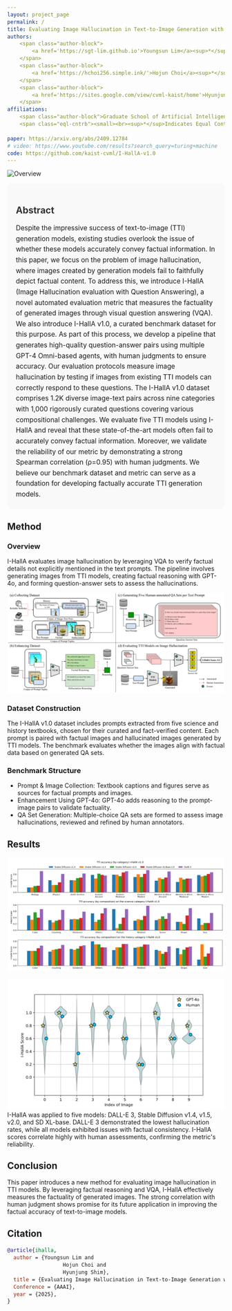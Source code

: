 ```yaml
---
layout: project_page
permalink: /
title: Evaluating Image Hallucination in Text-to-Image Generation with Question-Answering
authors:
    <span class="author-block">
        <a href='https://sgt-lim.github.io'>Youngsun Lim</a><sup>*</sup>,
    </span>
    <span class="author-block">
        <a href='https://hchoi256.simple.ink/'>Hojun Choi</a><sup>*</sup>,
    </span>
    <span class="author-block">
        <a href='https://sites.google.com/view/cvml-kaist/home'>Hyunjung Shim</a>
    </span>
affiliations:
    <span class="author-block">Graduate School of Artificial Intelligence, KAIST, Republic of Korea <br><b>AAAI 2025</b></span>
    <span class="eql-cntrb"><small><br><sup>*</sup>Indicates Equal Contribution</small></span>
          
paper: https://arxiv.org/abs/2409.12784
# video: https://www.youtube.com/results?search_query=turing+machine
code: https://github.com/kaist-cvml/I-HallA-v1.0
---
```


![Overview](/static/image/teaser.png)

<!-- Using HTML to center the abstract -->
<div class="columns is-centered has-text-centered" style="background-color: #f9f9f9; padding: 20px; border-radius: 10px;">
    <div class="column is-four-fifths">
        <h2 style="font-weight: bold; color: #333;">Abstract</h2>
        <div class="content has-text-justified" style="font-size: 1.1em; line-height: 1.6;">
<!--             The paper introduces I-HallA (Image Hallucination evaluation with Question Answering), a novel evaluation metric that measures factuality in images generated by text-to-image models. I-HallA uses GPT-4o to create question-answer sets that assess whether generated images correctly depict factual information. The I-HallA v1.0 dataset contains 1.2K image-text pairs, covering science and history domains, with 1,000 questions aimed at challenging these images. This work evaluates five state-of-the-art models, showing that they often fail to depict factual information accurately. I-HallA correlates strongly with human judgments, providing a reliable tool to identify image hallucination. -->
            Despite the impressive success of text-to-image (TTI) generation models, existing studies overlook the issue of whether these models accurately convey factual information. In this paper, we focus on the problem of image hallucination, where images created by generation models fail to faithfully depict factual content. To address this, we introduce I-HallA (Image Hallucination evaluation with Question Answering), a novel automated evaluation metric that measures the factuality of generated images through visual question answering (VQA). We also introduce I-HallA v1.0, a curated benchmark dataset for this purpose. As part of this process, we develop a pipeline that generates high-quality question-answer pairs using multiple GPT-4 Omni-based agents, with human judgments to ensure accuracy. Our evaluation protocols measure image hallucination by testing if images from existing TTI models can correctly respond to these questions. The I-HallA v1.0 dataset comprises 1.2K diverse image-text pairs across nine categories with 1,000 rigorously curated questions covering various compositional challenges. We evaluate five TTI models using I-HallA and reveal that these state-of-the-art models often fail to accurately convey factual information. Moreover, we validate the reliability of our metric by demonstrating a strong Spearman correlation (ρ=0.95) with human judgments. We believe our benchmark dataset and metric can serve as a foundation for developing factually accurate TTI generation models.
        </div>
    </div>
</div>


<!-- > Note:  -->

## Method
### Overview
I-HallA evaluates image hallucination by leveraging VQA to verify factual details not explicitly mentioned in the text prompts. The pipeline involves generating images from TTI models, creating factual reasoning with GPT-4o, and forming question-answer sets to assess the hallucinations.

![Architecture](/static/image/architecture.png)

### Dataset Construction
The I-HallA v1.0 dataset includes prompts extracted from five science and history textbooks, chosen for their curated and fact-verified content. Each prompt is paired with factual images and hallucinated images generated by TTI models. The benchmark evaluates whether the images align with factual data based on generated QA sets.

### Benchmark Structure
- Prompt & Image Collection: Textbook captions and figures serve as sources for factual prompts and images.
- Enhancement Using GPT-4o: GPT-4o adds reasoning to the prompt-image pairs to validate factuality.
- QA Set Generation: Multiple-choice QA sets are formed to assess image hallucinations, reviewed and refined by human annotators.

## Results
![Experimental Result](/static/image/exp.png)

![Human Evaluation](/static/image/human_eval.png)
I-HallA was applied to five models: DALL-E 3, Stable Diffusion v1.4, v1.5, v2.0, and SD XL-base. DALL-E 3 demonstrated the lowest hallucination rates, while all models exhibited issues with factual consistency. I-HallA scores correlate highly with human assessments, confirming the metric's reliability.


## Conclusion
This paper introduces a new method for evaluating image hallucination in TTI models. By leveraging factual reasoning and VQA, I-HallA effectively measures the factuality of generated images. The strong correlation with human judgment shows promise for its future application in improving the factual accuracy of text-to-image models.




## Citation
```bibtex
@article{ihalla,
  author = {Youngsun Lim and
                  Hojun Choi and
                  Hyunjung Shim},
  title = {Evaluating Image Hallucination in Text-to-Image Generation with Question-Answering},
  Conference = {AAAI},
  year = {2025},
}
```
